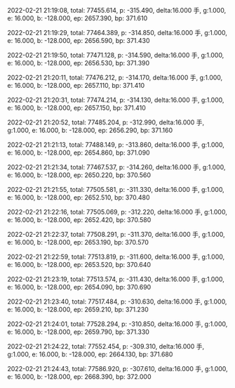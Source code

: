2022-02-21 21:19:08, total: 77455.614, p: -315.490, delta:16.000 手, g:1.000, e: 16.000, b: -128.000, ep: 2657.390, bp: 371.610

2022-02-21 21:19:29, total: 77464.389, p: -314.850, delta:16.000 手, g:1.000, e: 16.000, b: -128.000, ep: 2656.590, bp: 371.430

2022-02-21 21:19:50, total: 77471.128, p: -314.590, delta:16.000 手, g:1.000, e: 16.000, b: -128.000, ep: 2656.530, bp: 371.390

2022-02-21 21:20:11, total: 77476.212, p: -314.170, delta:16.000 手, g:1.000, e: 16.000, b: -128.000, ep: 2657.110, bp: 371.410

2022-02-21 21:20:31, total: 77474.214, p: -314.130, delta:16.000 手, g:1.000, e: 16.000, b: -128.000, ep: 2657.150, bp: 371.410

2022-02-21 21:20:52, total: 77485.204, p: -312.990, delta:16.000 手, g:1.000, e: 16.000, b: -128.000, ep: 2656.290, bp: 371.160

2022-02-21 21:21:13, total: 77488.149, p: -313.860, delta:16.000 手, g:1.000, e: 16.000, b: -128.000, ep: 2654.860, bp: 371.090

2022-02-21 21:21:34, total: 77467.537, p: -314.260, delta:16.000 手, g:1.000, e: 16.000, b: -128.000, ep: 2650.220, bp: 370.560

2022-02-21 21:21:55, total: 77505.581, p: -311.330, delta:16.000 手, g:1.000, e: 16.000, b: -128.000, ep: 2652.510, bp: 370.480

2022-02-21 21:22:16, total: 77505.069, p: -312.220, delta:16.000 手, g:1.000, e: 16.000, b: -128.000, ep: 2652.420, bp: 370.580

2022-02-21 21:22:37, total: 77508.291, p: -311.370, delta:16.000 手, g:1.000, e: 16.000, b: -128.000, ep: 2653.190, bp: 370.570

2022-02-21 21:22:59, total: 77513.819, p: -311.600, delta:16.000 手, g:1.000, e: 16.000, b: -128.000, ep: 2653.520, bp: 370.640

2022-02-21 21:23:19, total: 77513.574, p: -311.430, delta:16.000 手, g:1.000, e: 16.000, b: -128.000, ep: 2654.090, bp: 370.690

2022-02-21 21:23:40, total: 77517.484, p: -310.630, delta:16.000 手, g:1.000, e: 16.000, b: -128.000, ep: 2659.210, bp: 371.230

2022-02-21 21:24:01, total: 77528.294, p: -310.850, delta:16.000 手, g:1.000, e: 16.000, b: -128.000, ep: 2659.790, bp: 371.330

2022-02-21 21:24:22, total: 77552.454, p: -309.310, delta:16.000 手, g:1.000, e: 16.000, b: -128.000, ep: 2664.130, bp: 371.680

2022-02-21 21:24:43, total: 77586.920, p: -307.610, delta:16.000 手, g:1.000, e: 16.000, b: -128.000, ep: 2668.390, bp: 372.000